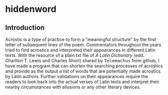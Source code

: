 # hiddenword

## Introduction
Acrostic is a type of practice to form a "meaningful structure" by the first letter of subsequent lines of the poem. 
Commentators throughout the years tried to find acrostics and interpreted their appearances in different Latin texts. 
With the resource of a plain txt file of *A Latin Dictionary* (edd. Charlton T. Lewis and Charles Short) shared by
<tt>Telemachus</tt> from github, I have made a program that can shorten the searching processes of acrostics and
provide as the output a list of words that are potentially made acrostics by Latin authors. Further validations on
their appearances require the readers to look back into the actual verses of Latin texts and interpret their nearby
circumstances with allusions or any other literary devices.
